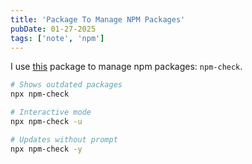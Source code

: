 ```yaml
---
title: 'Package To Manage NPM Packages'
pubDate: 01-27-2025
tags: ['note', 'npm']
---
```


I use [this](https://www.npmjs.com/package/npm-check) package to manage npm packages: `npm-check`.

```bash
# Shows outdated packages
npx npm-check

# Interactive mode
npx npm-check -u

# Updates without prompt
npx npm-check -y
```
